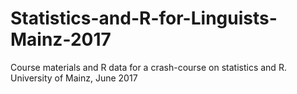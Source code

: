 # Statistics-and-R-for-Linguists-Mainz-2017
Course materials and R data for a crash-course on statistics and R. University of Mainz, June 2017 
